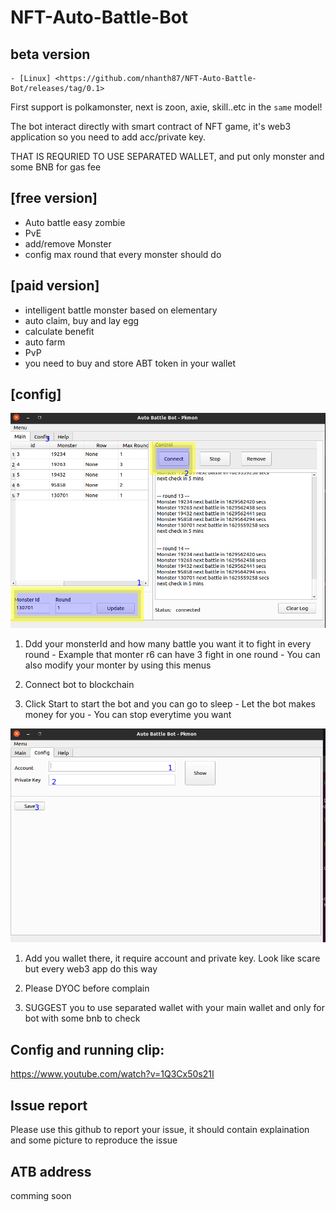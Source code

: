 # NFT-Auto-Battle-Bot

## beta version
    - [Linux] <https://github.com/nhanth87/NFT-Auto-Battle-Bot/releases/tag/0.1>


First support is polkamonster, next is zoon, axie, skill..etc in the `same` model!

The bot interact directly with smart contract of NFT game, it's web3 application so you need to add acc/private key. 

THAT IS REQURIED TO USE SEPARATED WALLET, and put only monster and some BNB for gas fee


## [free version]

   - Auto battle easy zombie
   - PvE
   - add/remove Monster
   - config max round that every monster should do


## [paid version]

   - intelligent battle monster based on elementary
   - auto claim, buy and lay egg
   - calculate benefit
   - auto farm
   - PvP
   - you need to buy and store ABT token in your wallet

## [config]
![main](/image/config_1.png)

1. Ddd your monsterId and how many battle you want it to fight in every round
       - Example that monter r6 can have 3 fight in one round
       - You can also modify your monter by using this menus
   
2. Connect bot to blockchain

3. Click Start to start the bot and you can go to sleep
       - Let the bot makes money for you
       - You can stop everytime you want

![config](/image/config_2.png)

1. Add you wallet there, it require account and private key. Look like scare but every web3 app do this way

2. Please DYOC before complain

3. SUGGEST you to use separated wallet with your main wallet and only for bot with some bnb to check

## Config and running clip:
https://www.youtube.com/watch?v=1Q3Cx50s21I


## Issue report
Please use this github to report your issue, it should contain explaination and some picture to reproduce the issue

## ATB address
 comming soon
